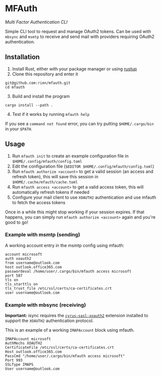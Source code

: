 # MFAuth

_Multi Factor Authentication CLI_

Simple CLI tool to request and manage OAuth2 tokens. Can be used with `mbsync` and `msmtp` to receive and send mail with providers requiring OAuth2 authentication.

## Installation

1. Install Rust, either with your package manager or using [rustup](https://rustup.rs/)
2. Clone this repository and enter it
  ```
  git@github.com:rien/mfauth.git
  cd mfauth
  ```
3. Build and install the program
  ```
  cargo install --path .
  ```
4. Test if it works by running `mfauth help`

If you see a `command not found` error, you can try putting `$HOME/.cargo/bin`  in your `$PATH`.

## Usage

1. Run `mfauth init` to create an example configuration file in `$HOME/.config/mfauth/config.toml`
2. Edit the configuration file (`$EDITOR $HOME/.config/mfauth/config.toml`)
3. Run `mfauth authorize <account>` to get a valid session (an access and refresh token), this will save this session in `$HOME/.cache/mfauth/cache.toml`
4. Run `mfauth access <account>` to get a valid access token, this will automatically refresh tokens if needed
5. Configure your mail client to use `XOAUTH2` authentication and use mfauth to fetch the access tokens

Once in a while this might stop working if your session expires. If that happens, you can simply run `mfauth authorize <account>` again and you're good to go!


### Example with msmtp (sending)

A working account entry in the msmtp config using mfauth:

```
account microsoft
auth xoauth2
from username@outlook.com
host outlook.office365.com
passwordeval /home/user/.cargo/bin/mfauth access microsoft
port 587
tls on
tls_starttls on
tls_trust_file /etc/ssl/certs/ca-certificates.crt
user username@outlook.com
```

### Example with mbsync (receiving)

**Important:** isync requires the [`cyrus-sasl-xoauth2`](https://github.com/moriyoshi/cyrus-sasl-xoauth2) extension installed to support the `XOAUTH2` authentication protocol.

This is an example of a working `IMAPAccount` block using mfauth.

```
IMAPAccount microsoft
AuthMechs XOAUTH2
CertificateFile /etc/ssl/certs/ca-certificates.crt
Host outlook.office365.com
PassCmd "/home/user/.cargo/bin/mfauth access microsoft"
Port 993
SSLType IMAPS
User username@outlook.com
```

